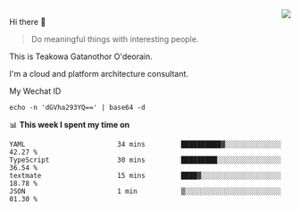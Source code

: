<img align="right" src="https://github-readme-stats.vercel.app/api?username=Teakowa&show_icons=true&icon_color=2f80ed&text_color=718096&bg_color=ffffff&hide_title=true" />

Hi there 👋

> Do meaningful things with interesting people.

This is Teakowa Gatanothor O'deorain.

I'm a cloud and platform architecture consultant.

My Wechat ID

```
echo -n 'dGVha293YQ==' | base64 -d
```

📊 **This week I spent my time on**
<!--START_SECTION:waka-->
```text
YAML                       34 mins         ██████████▓░░░░░░░░░░░░░░   42.27 % 
TypeScript                 30 mins         █████████░░░░░░░░░░░░░░░░   36.54 % 
textmate                   15 mins         ████▓░░░░░░░░░░░░░░░░░░░░   18.78 % 
JSON                       1 min           ▒░░░░░░░░░░░░░░░░░░░░░░░░   01.30 % 
```
<!--END_SECTION:waka-->
